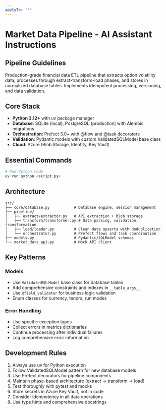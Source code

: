 ```yaml
---
applyTo: '**'
---
```


# Market Data Pipeline - AI Assistant Instructions

## Pipeline Guidelines
Production-grade financial data ETL pipeline that extracts option volatility data, processes through extract-transform-load phases, and stores in normalized database tables. Implements idempotent processing, versioning, and data validation.

## Core Stack
- **Python 3.12+** with uv package manager
- **Database**: SQLite (local), PostgreSQL (production) with Alembic migrations  
- **Orchestration**: Prefect 3.0+ with @flow and @task decorators
- **Validation**: Pydantic models with custom ValidatedSQLModel base class
- **Cloud**: Azure (Blob Storage, Identity, Key Vault)

## Essential Commands
```bash
# Run Python code
uv run python <script.py>
```

## Architecture
```
src/
├── core/database.py           # Database engine, session management
├── pipeline/
│   ├── extract/extractor.py   # API extraction + blob storage
│   ├── transform/transformer.py # Data parsing, validation, transformation
│   ├── load/loader.py         # Clean data upserts with deduplication
│   └── orchestrator.py        # Prefect flows and task coordination
├── models.py                  # Pydantic/SQLModel schemas
└── market_data_api.py         # Mock API client
```

## Key Patterns

### Models
- Use `ValidatedSQLModel` base class for database tables
- Add comprehensive constraints and indexes in `__table_args__`
- Use `@field_validator` for business logic validation
- Enum classes for currency, tenors, run modes

### Error Handling
- Use specific exception types
- Collect errors in metrics dictionaries  
- Continue processing after individual failures
- Log comprehensive error information

## Development Rules
1. Always use uv for Python execution
2. Follow ValidatedSQLModel pattern for new database models
3. Use Prefect decorators for pipeline components
4. Maintain phase-based architecture (extract → transform → load)
5. Test thoroughly with pytest and mocks
6. Store secrets in Azure Key Vault, not in code
7. Consider idempotency in all data operations
8. Use type hints and comprehensive docstrings
